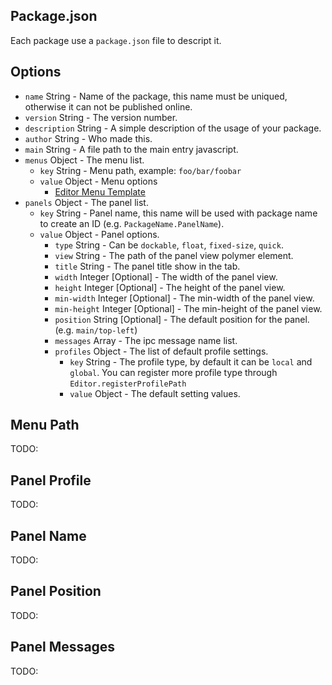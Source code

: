 ## Package.json

Each package use a `package.json` file to descript it.

## Options

  - `name` String - Name of the package, this name must be uniqued, otherwise it can not be published online.
  - `version` String - The version number.
  - `description` String - A simple description of the usage of your package.
  - `author` String - Who made this.
  - `main` String - A file path to the main entry javascript.
  - `menus` Object - The menu list.
    - `key` String - Menu path, example: `foo/bar/foobar`
    - `value` Object - Menu options
      - [Editor Menu Template](https://github.com/fireball-x/editor-framework/blob/master/docs/api/core/editor-menu.md)
  - `panels` Object - The panel list.
    - `key` String - Panel name, this name will be used with package name to create an ID (e.g. `PackageName.PanelName`).
    - `value` Object - Panel options.
      - `type` String - Can be `dockable`, `float`, `fixed-size`, `quick`.
      - `view` String - The path of the panel view polymer element.
      - `title` String - The panel title show in the tab.
      - `width` Integer [Optional] - The width of the panel view.
      - `height` Integer [Optional] - The height of the panel view.
      - `min-width` Integer [Optional] - The min-width of the panel view.
      - `min-height` Integer [Optional] - The min-height of the panel view.
      - `position` String [Optional] - The default position for the panel. (e.g. `main/top-left`)
      - `messages` Array - The ipc message name list.
      - `profiles` Object - The list of default profile settings.
        - `key` String - The profile type, by default it can be `local` and `global`. You can register more profile type through `Editor.registerProfilePath`
        - `value` Object - The default setting values.

## Menu Path

TODO:

## Panel Profile

TODO:

## Panel Name

TODO:

## Panel Position

TODO:

## Panel Messages

TODO:
